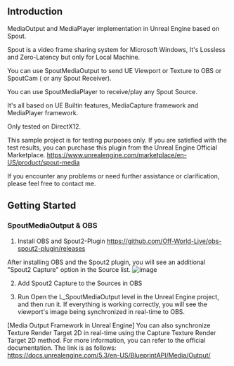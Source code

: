 ## Introduction

MediaOutput and MediaPlayer implementation in Unreal Engine based on Spout.

Spout is a video frame sharing system for Microsoft Windows, It's Lossless and Zero-Latency but only for Local Machine.

You can use SpoutMediaOutput to send UE Viewport or Texture to OBS or SpoutCam ( or any Spout Receiver).

You can use SpoutMediaPlayer to receive/play any Spout Source.

It's all based on UE Builtin features, MediaCapture framework and MediaPlayer framework.

Only tested on DirectX12.

This sample project is for testing purposes only. If you are satisfied with the test results, you can purchase this plugin from the Unreal Engine Official Marketplace.
https://www.unrealengine.com/marketplace/en-US/product/spout-media

If you encounter any problems or need further assistance or clarification, please feel free to contact me.

## Getting Started
### SpoutMediaOutput & OBS
1. Install OBS and Spout2-Plugin
https://github.com/Off-World-Live/obs-spout2-plugin/releases

After installing OBS and the Spout2 plugin, you will see an additional "Spout2 Capture" option in the Source list.
![image](https://github.com/BoysGameStudio/Spout_UnrealEngine_Showcase/assets/15364305/d37cf064-706d-474e-9a56-d26af36b4423)

2. Add Spout2 Capture to the Sources in OBS

3. Run
Open the L_SpoutMediaOutput level in the Unreal Engine project, and then run it. If everything is working correctly, you will see the viewport's image being synchronized in real-time to OBS.

[Media Output Framework in Unreal Engine]
You can also synchronize Texture Render Target 2D in real-time using the Capture Texture Render Target 2D method.
For more information, you can refer to the official documentation. The link is as follows:
https://docs.unrealengine.com/5.3/en-US/BlueprintAPI/Media/Output/

